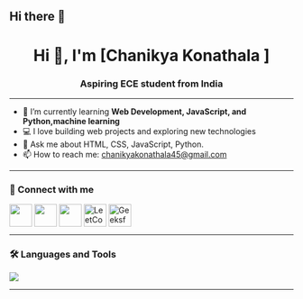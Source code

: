 ## Hi there 👋

<!--
**konathalachanikya/konathalachanikya** is a ✨ _special_ ✨ repository because its `README.md` (this file) appears on your GitHub profile.

Here are some ideas to get you started:

- 🔭 I’m currently working on ...
- 🌱 I’m currently learning ...
- 👯 I’m looking to collaborate on ...
- 🤔 I’m looking for help with ...
- 💬 Ask me about ...
- 📫 How to reach me: ...
- 😄 Pronouns: ...
- ⚡ Fun fact: ...
-->
<h1 align="center">Hi 👋, I'm [Chanikya Konathala ]</h1>
<h3 align="center">Aspiring ECE student from India</h3>

---

- 🌱 I’m currently learning **Web Development, JavaScript, and Python,machine learning**
- 💻 I love building web projects and exploring new technologies
- 💬 Ask me about HTML, CSS, JavaScript,  Python.
- 📫 How to reach me: [chanikyakonathala45@gmail.com](mailto:chanikyakonathala45@gmail.com)

---

### 🔗 Connect with me
<p align="left">
  <a href="https://www.linkedin.com/in/chanikya-konathala/" target="blank"><img align="center" src="https://skillicons.dev/icons?i=linkedin" height="40" /></a>
  <a href="https://github.com/konathalachanikya" target="blank"><img align="center" src="https://skillicons.dev/icons?i=github" height="40" /></a>
  <a href="https://www.instagram.com/_passionate_chanikya_/?hl=en" target="blank"><img align="center" src="https://skillicons.dev/icons?i=instagram" height="40" /></a>
  <a href="https://leetcode.com/u/Chanikya_konathala/" target="blank"><img align="center" src="https://upload.wikimedia.org/wikipedia/commons/1/19/LeetCode_logo_black.png" alt="LeetCode" height="40" /></a>
  <a href="https://www.geeksforgeeks.org/user/chanikyako1z1w/" target="blank"><img align="center" src="https://upload.wikimedia.org/wikipedia/commons/4/43/GeeksforGeeks.svg" alt="GeeksforGeeks" height="40" /></a>
  
</p>

---

### 🛠️ Languages and Tools
<p align="left">
  <img src="https://skillicons.dev/icons?i=c,c++,html,css,js,python,numpy,pandas,matplotlib,jupiternotebookarduino,git,github,vscode,matlab" />

  
</p>

---


